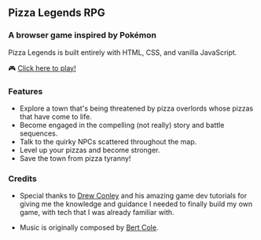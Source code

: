 ## Pizza Legends RPG
### A browser game inspired by Pokémon

Pizza Legends is built entirely with HTML, CSS, and vanilla JavaScript.

🎮 [Click here to play!](https://browser-rpg.herokuapp.com/)

### Features

- Explore a town that's being threatened by pizza overlords whose pizzas that have come to life.
- Become engaged in the compelling (not really) story and battle sequences.
- Talk to the quirky NPCs scattered throughout the map.
- Level up your pizzas and become stronger.
- Save the town from pizza tyranny!

### Credits
- Special thanks to [Drew Conley][drew] and his amazing game dev tutorials for giving me the knowledge and guidance I needed to finally build my own game, with tech that I was already familiar with.
- Music is originally composed by [Bert Cole][bert].


   [drew]: <https://drewconley.dev/>
   [bert]: <https://www.bitbybitsound.com/>
